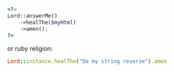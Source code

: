 ```php
<?= 
Lord::answerMe()
    ->healThe($myHtml)
    ->amen(); 
?>
```

or ruby religion:

```ruby
Lord::instance.healThe("Do my string reverse").amen
```